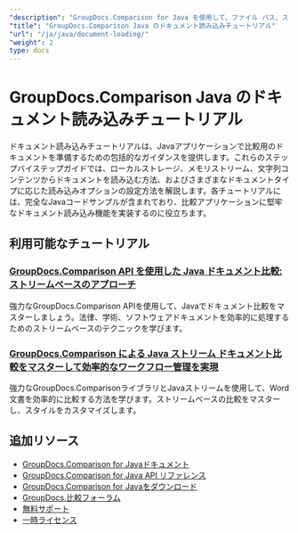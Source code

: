 ```yaml
---
"description": "GroupDocs.Comparison for Java を使用して、ファイル パス、ストリーム、文字列などのさまざまなソースからドキュメントを読み込む方法を学習します。"
"title": "GroupDocs.Comparison Java のドキュメント読み込みチュートリアル"
"url": "/ja/java/document-loading/"
"weight": 2
type: docs
---
```

# GroupDocs.Comparison Java のドキュメント読み込みチュートリアル

ドキュメント読み込みチュートリアルは、Javaアプリケーションで比較用のドキュメントを準備するための包括的なガイダンスを提供します。これらのステップバイステップガイドでは、ローカルストレージ、メモリストリーム、文字列コンテンツからドキュメントを読み込む方法、およびさまざまなドキュメントタイプに応じた読み込みオプションの設定方法を解説します。各チュートリアルには、完全なJavaコードサンプルが含まれており、比較アプリケーションに堅牢なドキュメント読み込み機能を実装するのに役立ちます。

## 利用可能なチュートリアル

### [GroupDocs.Comparison API を使用した Java ドキュメント比較: ストリームベースのアプローチ](./java-groupdocs-comparison-api-stream-document-compare/)
強力なGroupDocs.Comparison APIを使用して、Javaでドキュメント比較をマスターしましょう。法律、学術、ソフトウェアドキュメントを効率的に処理するためのストリームベースのテクニックを学びます。

### [GroupDocs.Comparison による Java ストリーム ドキュメント比較をマスターして効率的なワークフロー管理を実現](./java-stream-comparison-groupdocs-comparison/)
強力なGroupDocs.ComparisonライブラリとJavaストリームを使用して、Word文書を効率的に比較する方法を学びます。ストリームベースの比較をマスターし、スタイルをカスタマイズします。

## 追加リソース

- [GroupDocs.Comparison for Javaドキュメント](https://docs.groupdocs.com/comparison/java/)
- [GroupDocs.Comparison for Java API リファレンス](https://reference.groupdocs.com/comparison/java/)
- [GroupDocs.Comparison for Javaをダウンロード](https://releases.groupdocs.com/comparison/java/)
- [GroupDocs.比較フォーラム](https://forum.groupdocs.com/c/comparison)
- [無料サポート](https://forum.groupdocs.com/)
- [一時ライセンス](https://purchase.groupdocs.com/temporary-license/)